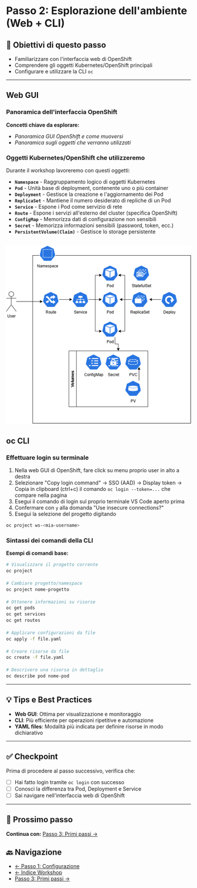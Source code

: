 # Passo 2: Esplorazione dell'ambiente (Web + CLI)

## 🎯 Obiettivi di questo passo

- Familiarizzare con l'interfaccia web di OpenShift
- Comprendere gli oggetti Kubernetes/OpenShift principali
- Configurare e utilizzare la CLI `oc`

---

## Web GUI

### Panoramica dell'interfaccia OpenShift

**Concetti chiave da esplorare:**
- _Panoramica GUI OpenShift e come muoversi_
- _Panoramica sugli oggetti che verranno utilizzati_

### Oggetti Kubernetes/OpenShift che utilizzeremo

Durante il workshop lavoreremo con questi oggetti:

- **`Namespace`** - Raggruppamento logico di oggetti Kubernetes
- **`Pod`** - Unità base di deployment, contenente uno o più container
- **`Deployment`** - Gestisce la creazione e l'aggiornamento dei Pod
- **`ReplicaSet`** - Mantiene il numero desiderato di repliche di un Pod
- **`Service`** - Espone i Pod come servizio di rete
- **`Route`** - Espone i servizi all'esterno del cluster (specifica OpenShift)
- **`ConfigMap`** - Memorizza dati di configurazione non sensibili
- **`Secret`** - Memorizza informazioni sensibili (password, token, ecc.)
- **`PersistentVolume(Claim)`** - Gestisce lo storage persistente

![Componenti Kubernetes/OpenShift](../imgs/kubernetes.png)
---

## oc CLI

### Effettuare login su terminale

1. Nella web GUI di OpenShift, fare click su menu proprio user in alto a destra
2. Selezionare "Copy login command" → SSO (AAD) → Display token → Copia in clipboard (ctrl+c) il comando `oc login --token=...` che compare nella pagina
3. Esegui il comando di login sul proprio terminale VS Code aperto prima
4. Confermare con `y` alla domanda "Use insecure connections?"
5. Esegui la selezione del progetto digitando 
```bash
oc project ws-<mia-username>
```

### Sintassi dei comandi della CLI

**Esempi di comandi base:**

```bash
# Visualizzare il progetto corrente
oc project

# Cambiare progetto/namespace
oc project nome-progetto

# Ottenere informazioni su risorse
oc get pods
oc get services
oc get routes

# Applicare configurazioni da file
oc apply -f file.yaml

# Creare risorse da file
oc create -f file.yaml

# Descrivere una risorsa in dettaglio
oc describe pod nome-pod
```

---

## 💡 Tips e Best Practices

- **Web GUI**: Ottima per visualizzazione e monitoraggio
- **CLI**: Più efficiente per operazioni ripetitive e automazione
- **YAML files**: Modalità più indicata per definire risorse in modo dichiarativo

---

## ✅ Checkpoint

Prima di procedere al passo successivo, verifica che:

- [ ] Hai fatto login tramite `oc login` con successo
- [ ] Conosci la differenza tra Pod, Deployment e Service
- [ ] Sai navigare nell'interfaccia web di OpenShift

---

## 🚀 Prossimo passo

**Continua con:** [Passo 3: Primi passi →](./passo-3-primi-passi.md)

## 🔙 Navigazione

- [← Passo 1: Configurazione](./passo-1-configurazione.md)
- [← Indice Workshop](./README.md)
- [Passo 3: Primi passi →](./passo-3-primi-passi.md)
